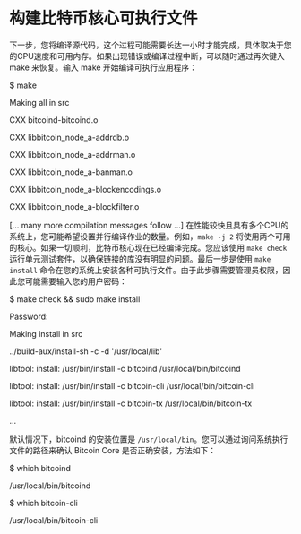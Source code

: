 # 构建比特币核心可执行文件

下一步，您将编译源代码，这个过程可能需要长达一小时才能完成，具体取决于您的CPU速度和可用内存。如果出现错误或编译过程中断，可以随时通过再次键入 make 来恢复。输入 make 开始编译可执行应用程序：

$ make&#x20;

Making all in src&#x20;

CXX bitcoind-bitcoind.o&#x20;

CXX libbitcoin\_node\_a-addrdb.o&#x20;

CXX libbitcoin\_node\_a-addrman.o

CXX libbitcoin\_node\_a-banman.o&#x20;

CXX libbitcoin\_node\_a-blockencodings.o&#x20;

CXX libbitcoin\_node\_a-blockfilter.o&#x20;

\[... many more compilation messages follow ...]  在性能较快且具有多个CPU的系统上，您可能希望设置并行编译作业的数量。例如，`make -j 2` 将使用两个可用的核心。如果一切顺利，比特币核心现在已经编译完成。您应该使用 `make check` 运行单元测试套件，以确保链接的库没有明显的问题。最后一步是使用 `make install` 命令在您的系统上安装各种可执行文件。由于此步骤需要管理员权限，因此您可能需要输入您的用户密码：

$ make check && sudo make install&#x20;

Password:&#x20;

Making install in src&#x20;

../build-aux/install-sh -c -d '/usr/local/lib'&#x20;

libtool: install: /usr/bin/install -c bitcoind /usr/local/bin/bitcoind&#x20;

libtool: install: /usr/bin/install -c bitcoin-cli /usr/local/bin/bitcoin-cli&#x20;

libtool: install: /usr/bin/install -c bitcoin-tx /usr/local/bin/bitcoin-tx&#x20;

...

默认情况下，bitcoind 的安装位置是 `/usr/local/bin`。您可以通过询问系统执行文件的路径来确认 Bitcoin Core 是否正确安装，方法如下：

$ which bitcoind&#x20;

/usr/local/bin/bitcoind&#x20;

$ which bitcoin-cli&#x20;

/usr/local/bin/bitcoin-cli
